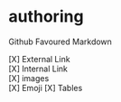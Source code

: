 # authoring
Github Favoured Markdown
 
[X] External Link  
[X] Internal Link  
[X] images  
[X] Emoji
[X] Tables 

